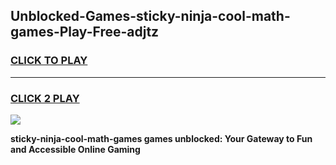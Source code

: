
## Unblocked-Games-sticky-ninja-cool-math-games-Play-Free-adjtz
<h3>
<a href="https://premium76.site?title=sticky-ninja-cool-math-games&ref=15A">CLICK TO PLAY</a></h3>
<hr>

<h3>
<a href="https://premium76.site?title=sticky-ninja-cool-math-games&ref=15A">CLICK 2 PLAY</a>
  
</h3>

<a href="https://premium76.site?title=sticky-ninja-cool-math-games&ref=15A"><img src="https://clearcache.store/games.png"></a>


**sticky-ninja-cool-math-games games unblocked: Your Gateway to Fun and Accessible Online Gaming**
